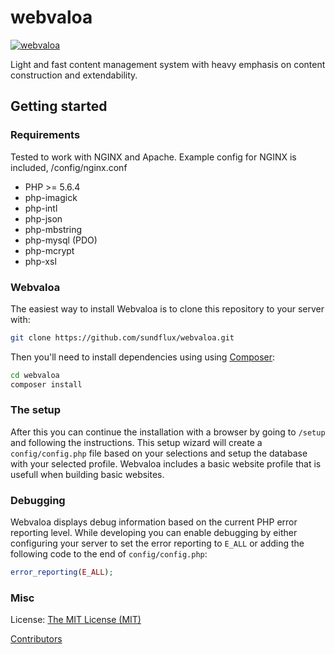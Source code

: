 webvaloa
========

[![webvaloa](https://github.com/sundflux/webvaloa/blob/master/.vendor.png)](https://github.com/sundflux/webvaloa/blob/master/.vendor.png)

Light and fast content management system with heavy emphasis on content construction and extendability.

Getting started
---------------

### Requirements
Tested to work with NGINX and Apache. Example config for NGINX is included, /config/nginx.conf
- PHP >= 5.6.4 
- php-imagick
- php-intl
- php-json
- php-mbstring
- php-mysql (PDO)
- php-mcrypt
- php-xsl

### Webvaloa
The easiest way to install Webvaloa is to clone this repository to your server with:
```bash
git clone https://github.com/sundflux/webvaloa.git
```

Then you'll need to install dependencies using using [Composer](http://getcomposer.org/):
```bash
cd webvaloa
composer install
```

### The setup
After this you can continue the installation with a browser by going to `/setup` and following the instructions.
This setup wizard will create a `config/config.php` file based on your selections and setup the database with your selected profile. Webvaloa includes a basic website profile that is usefull when building basic websites.

### Debugging
Webvaloa displays debug information based on the current PHP error reporting level.
While developing you can enable debugging by either configuring your server to set the error reporting to `E_ALL` or adding the following code to the end of `config/config.php`:
```php
error_reporting(E_ALL);
```

### Misc
License: [The MIT License (MIT)](LICENSE)

[Contributors](CONTRIBUTORS.md)
